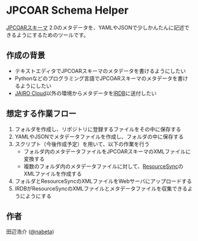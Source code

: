 # JPCOAR Schema Helper

[JPCOARスキーマ](https://schema.irdb.nii.ac.jp/ja/schema) 2.0のメタデータを、YAMLやJSONで少しかんたんに記述できるようにするためのツールです。

## 作成の背景

- テキストエディタでJPCOARスキーマのメタデータを書けるようにしたい
- Pythonなどのプログラミング言語でJPCOARスキーマのメタデータを書けるようにしたい
- [JAIRO Cloud](https://jpcoar.repo.nii.ac.jp/page/42)以外の環境からメタデータを[IRDB](https://irdb.nii.ac.jp/)に送付したい

## 想定する作業フロー

1. フォルダを作成し、リポジトリに登録するファイルをその中に保存する
1. YAMLやJSONでメタデータファイルを作成し、フォルダの中に保存する
1. スクリプト（今後作成予定）を用いて、以下の作業を行う
    - フォルダ内のメタデータファイルをJPCOARスキーマのXMLファイルに変換する
    - 複数のフォルダ内のメタデータファイルに対して、[ResourceSync](https://www.openarchives.org/rs/1.1/resourcesync)のXMLファイルを作成する
1. フォルダとResourceSyncのXMLファイルをWebサーバにアップロードする
1. IRDBがResourceSyncのXMLファイルとメタデータファイルを収集できるようにようにする

## 作者

田辺浩介 ([@nabeta](https://github.com/nabeta))
